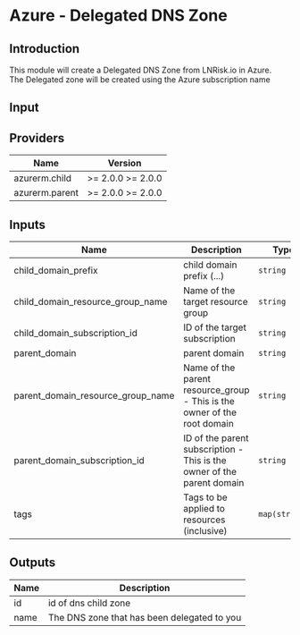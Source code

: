 # Azure - Delegated DNS Zone

## Introduction

This module will create a Delegated DNS Zone from LNRisk.io in Azure.
<br />
The Delegated zone will be created using the Azure subscription name
<br />

## Input

<!--- BEGIN_TF_DOCS --->
## Providers

| Name | Version |
|------|---------|
| azurerm.child | >= 2.0.0 >= 2.0.0 |
| azurerm.parent | >= 2.0.0 >= 2.0.0 |

## Inputs

| Name | Description | Type | Default | Required |
|------|-------------|------|---------|:-----:|
| child\_domain\_prefix | child domain prefix (<child>.<domain>.<prefix>.<parent domain>) | `string` | n/a | yes |
| child\_domain\_resource\_group\_name | Name of the target resource group | `string` | n/a | yes |
| child\_domain\_subscription\_id | ID of the target subscription | `string` | n/a | yes |
| parent\_domain | parent domain | `string` | n/a | yes |
| parent\_domain\_resource\_group\_name | Name of the parent resource\_group - This is the owner of the root domain | `string` | n/a | yes |
| parent\_domain\_subscription\_id | ID of the parent subscription - This is the owner of the parent domain | `string` | n/a | yes |
| tags | Tags to be applied to resources (inclusive) | `map(string)` | n/a | yes |

## Outputs

| Name | Description |
|------|-------------|
| id | id of dns child zone |
| name | The DNS zone that has been delegated to you |
<!--- END_TF_DOCS --->